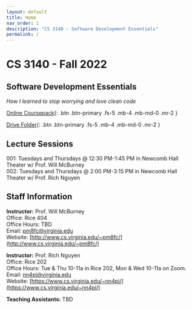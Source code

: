 ```yaml
---
layout: default
title: Home
nav_order: 1
description: "CS 3140 - Software Development Essentials"
permalink: /
---
```


# CS 3140 - Fall 2022
## Software Development Essentials
_How I learned to stop worrying and love clean code_

[Online Coursepack](http://sde-course.com){: .btn .btn-primary .fs-5 .mb-4 .mb-md-0 .mr-2 }

[Drive Folder](https://drive.google.com/drive/folders/1PnTRphKY5adKNRX_XDCGI1djVgW68uwH?usp=sharing){: .btn .btn-primary .fs-5 .mb-4 .mb-md-0 .mr-2 }

## Lecture Sessions
001: Tuesdays and Thursdays @ 12:30 PM-1:45 PM in Newcomb Hall Theater w/ Prof. Will McBurney    
002: Tuesdays and Thursdays @ 2:00 PM-3:15 PM in Newcomb Hall Theater w/ Prof. Rich Nguyen    

## Staff Information
__Instructor:__ Prof. Will McBurney    
Office: Rice 404  
Office Hours: TBD      
Email: [pm8fc@virginia.edu](pm8fc@virginia.edu)      
Website: [http://www.cs.virginia.edu/~pm8fc/](http://www.cs.virginia.edu/~pm8fc/) 

__Instructor:__ Prof. Rich Nguyen   
Office: Rice 202   
Office Hours: Tue & Thu 10-11a in Rice 202, Mon & Wed 10-11a on Zoom.  
Email: [nn4pj@virginia.edu](mailto:nn4pj@virginia.edu)    
Website: [https://www.cs.virginia.edu/~nn4pj/](https://www.cs.virginia.edu/~nn4pj/)    

__Teaching Assistants:__ TBD  
